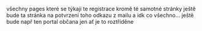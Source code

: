 všechny pages které se týkaji te registrace kromě té samotné stránky
ještě bude ta stránka na potvrzení toho odkazu z mailu a idk co všechno...
ještě bude např ten portal občana jen ať je to roztříděne